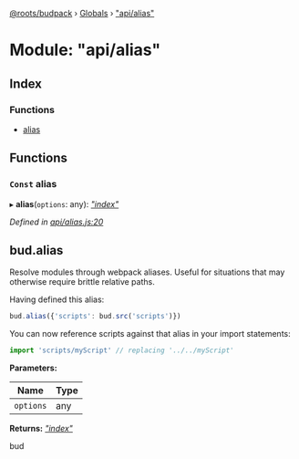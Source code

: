 [@roots/budpack](../README.md) › [Globals](../globals.md) › ["api/alias"](_api_alias_.md)

# Module: "api/alias"

## Index

### Functions

* [alias](_api_alias_.md#const-alias)

## Functions

### `Const` alias

▸ **alias**(`options`: any): *["index"](_index_.md)*

*Defined in [api/alias.js:20](https://github.com/roots/bud-support/blob/bc9161d/src/budpack/builder/api/alias.js#L20)*

## bud.alias

Resolve modules through webpack aliases. Useful for situations that may otherwise require brittle relative paths.

Having defined this alias:

```js
bud.alias({'scripts': bud.src('scripts')})
```

You can now reference scripts against that alias in your import statements:

```js
import 'scripts/myScript' // replacing '../../myScript'
```

**Parameters:**

Name | Type |
------ | ------ |
`options` | any |

**Returns:** *["index"](_index_.md)*

bud

